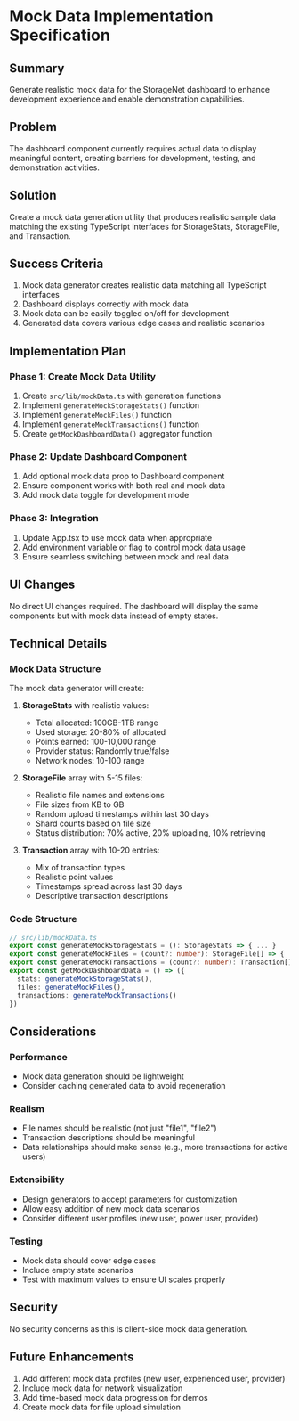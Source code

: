 # Mock Data Implementation Specification

## Summary
Generate realistic mock data for the StorageNet dashboard to enhance development experience and enable demonstration capabilities.

## Problem
The dashboard component currently requires actual data to display meaningful content, creating barriers for development, testing, and demonstration activities.

## Solution
Create a mock data generation utility that produces realistic sample data matching the existing TypeScript interfaces for StorageStats, StorageFile, and Transaction.

## Success Criteria
1. Mock data generator creates realistic data matching all TypeScript interfaces
2. Dashboard displays correctly with mock data
3. Mock data can be easily toggled on/off for development
4. Generated data covers various edge cases and realistic scenarios

## Implementation Plan

### Phase 1: Create Mock Data Utility
1. Create `src/lib/mockData.ts` with generation functions
2. Implement `generateMockStorageStats()` function
3. Implement `generateMockFiles()` function
4. Implement `generateMockTransactions()` function
5. Create `getMockDashboardData()` aggregator function

### Phase 2: Update Dashboard Component
1. Add optional mock data prop to Dashboard component
2. Ensure component works with both real and mock data
3. Add mock data toggle for development mode

### Phase 3: Integration
1. Update App.tsx to use mock data when appropriate
2. Add environment variable or flag to control mock data usage
3. Ensure seamless switching between mock and real data

## UI Changes
No direct UI changes required. The dashboard will display the same components but with mock data instead of empty states.

## Technical Details

### Mock Data Structure
The mock data generator will create:

1. **StorageStats** with realistic values:
   - Total allocated: 100GB-1TB range
   - Used storage: 20-80% of allocated
   - Points earned: 100-10,000 range
   - Provider status: Randomly true/false
   - Network nodes: 10-100 range

2. **StorageFile** array with 5-15 files:
   - Realistic file names and extensions
   - File sizes from KB to GB
   - Random upload timestamps within last 30 days
   - Shard counts based on file size
   - Status distribution: 70% active, 20% uploading, 10% retrieving

3. **Transaction** array with 10-20 entries:
   - Mix of transaction types
   - Realistic point values
   - Timestamps spread across last 30 days
   - Descriptive transaction descriptions

### Code Structure
```typescript
// src/lib/mockData.ts
export const generateMockStorageStats = (): StorageStats => { ... }
export const generateMockFiles = (count?: number): StorageFile[] => { ... }
export const generateMockTransactions = (count?: number): Transaction[] => { ... }
export const getMockDashboardData = () => ({
  stats: generateMockStorageStats(),
  files: generateMockFiles(),
  transactions: generateMockTransactions()
})
```

## Considerations

### Performance
- Mock data generation should be lightweight
- Consider caching generated data to avoid regeneration

### Realism
- File names should be realistic (not just "file1", "file2")
- Transaction descriptions should be meaningful
- Data relationships should make sense (e.g., more transactions for active users)

### Extensibility
- Design generators to accept parameters for customization
- Allow easy addition of new mock data scenarios
- Consider different user profiles (new user, power user, provider)

### Testing
- Mock data should cover edge cases
- Include empty state scenarios
- Test with maximum values to ensure UI scales properly

## Security
No security concerns as this is client-side mock data generation.

## Future Enhancements
1. Add different mock data profiles (new user, experienced user, provider)
2. Include mock data for network visualization
3. Add time-based mock data progression for demos
4. Create mock data for file upload simulation